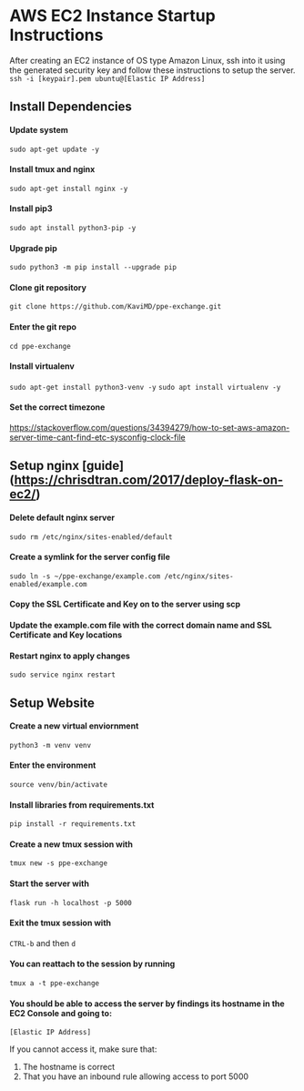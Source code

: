 # AWS EC2 Instance Startup Instructions

After creating an EC2 instance of OS type Amazon Linux, ssh into it using the generated security key and follow these instructions to setup the server.
`ssh -i [keypair].pem ubuntu@[Elastic IP Address]`

## Install Dependencies
#### Update system
`sudo apt-get update -y`

#### Install tmux and nginx
`sudo apt-get install nginx -y`

#### Install pip3
`sudo apt install python3-pip -y`

#### Upgrade pip
`sudo python3 -m pip install --upgrade pip`

#### Clone git repository
`git clone https://github.com/KaviMD/ppe-exchange.git`

#### Enter the git repo
`cd ppe-exchange`

#### Install virtualenv
`sudo apt-get install python3-venv -y`
`sudo apt install virtualenv -y`

#### Set the correct timezone
https://stackoverflow.com/questions/34394279/how-to-set-aws-amazon-server-time-cant-find-etc-sysconfig-clock-file

## Setup nginx [guide] (https://chrisdtran.com/2017/deploy-flask-on-ec2/)
#### Delete default nginx server
`sudo rm /etc/nginx/sites-enabled/default`

#### Create a symlink for the server config file
`sudo ln -s ~/ppe-exchange/example.com /etc/nginx/sites-enabled/example.com`

#### Copy the SSL Certificate and Key on to the server using scp

#### Update the example.com file with the correct domain name and SSL Certificate and Key locations

#### Restart nginx to apply changes
`sudo service nginx restart`

## Setup Website
#### Create a new virtual enviornment
`python3 -m venv venv`

#### Enter the environment
`source venv/bin/activate`

#### Install libraries from requirements.txt
`pip install -r requirements.txt`

#### Create a new tmux session with
`tmux new -s ppe-exchange`

#### Start the server with
`flask run -h localhost -p 5000`

#### Exit the tmux session with
`CTRL-b` and then `d`

#### You can reattach to the session by running
`tmux a -t ppe-exchange`


#### You should be able to access the server by findings its hostname in the EC2 Console and going to:
`[Elastic IP Address]`

If you cannot access it, make sure that:
1. The hostname is correct
3. That you have an inbound rule allowing access to port 5000
